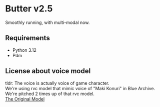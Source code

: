 # Butter v2.5

Smoothly running, with multi-modal now.

## Requirements

- Python 3.12
- Pdm

## License about voice model

tldr: The voice is actually voice of game character.\
We're using rvc model that mimic voice of "Maki Konuri" in Blue Archive.\
We're pitched 2 times up of that rvc model.\
[The Original Model](https://www.weights.gg/ko/models/clt9spzag007p107w88t0xsbq)

